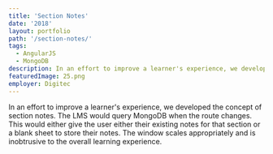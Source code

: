 ```yaml
---
title: 'Section Notes'
date: '2018'
layout: portfolio
path: '/section-notes/'
tags:
  - AngularJS
  - MongoDB
description: In an effort to improve a learner's experience, we developed the concept of section notes.
featuredImage: 25.png
employer: Digitec
---
```


In an effort to improve a learner's experience, we developed the concept of section notes. The LMS would query MongoDB when the route changes. This would either give the user either their existing notes for that section or a blank sheet to store their notes. The window scales appropriately and is inobtrusive to the overall learning experience.
